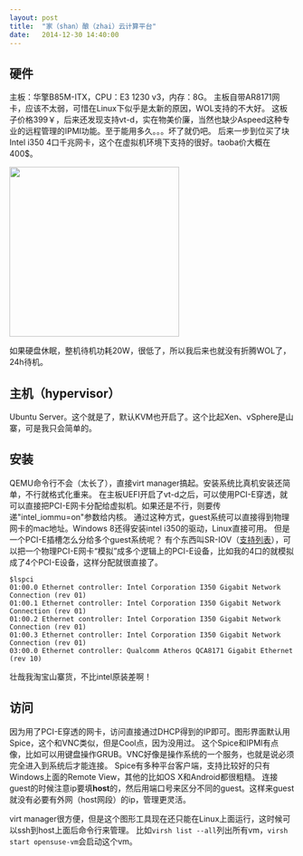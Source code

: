 ```yaml
---
layout: post
title:  "家（shan）酿（zhai）云计算平台"
date:   2014-12-30 14:40:00
---
```


## 硬件
主板：华擎B85M-ITX，CPU：E3 1230 v3，内存：8G。
主板自带AR8171网卡，应该不太弱，可惜在Linux下似乎是太新的原因，WOL支持的不大好。
这板子价格399￥，后来还发现支持vt-d，实在物美价廉，当然也缺少Aspeed这种专业的远程管理的IPMI功能。至于能用多久。。。坏了就仍吧。
后来一步到位买了块Intel i350 4口千兆网卡，这个在虚拟机环境下支持的很好。taoba价大概在400$。

[<img src="http://fkpwolf.net/images/2015/i350.jpg" width="300px"/>][1]

如果硬盘休眠，整机待机功耗20W，很低了，所以我后来也就没有折腾WOL了，24h待机。

## 主机（hypervisor）
Ubuntu Server。这个就是了，默认KVM也开启了。这个比起Xen、vSphere是山寨，可是我只会简单的。

## 安装
QEMU命令行不会（太长了），直接virt manager搞起。安装系统比真机安装还简单，不行就格式化重来。
在主板UEFI开启了vt-d之后，可以使用PCI-E穿透，就可以直接把PCI-E网卡分配给虚拟机。如果还是不行，则要传递"intel_iommu=on"参数给内核。
通过这种方式，guest系统可以直接得到物理网卡的mac地址。Windows 8还得安装intel i350的驱动，Linux直接可用。
但是一个PCI-E插槽怎么分给多个guest系统呢？
有个东西叫SR-IOV（[支持列表](http://www.intel.com/support/cn/network/adapter/pro100/sb/cs-031492.htm)），可以把一个物理PCI-E网卡“模拟”成多个逻辑上的PCI-E设备，比如我的4口的就模拟成了4个PCI-E设备，这样分配就很直接了。

    $lspci
    01:00.0 Ethernet controller: Intel Corporation I350 Gigabit Network Connection (rev 01)
    01:00.1 Ethernet controller: Intel Corporation I350 Gigabit Network Connection (rev 01)
    01:00.2 Ethernet controller: Intel Corporation I350 Gigabit Network Connection (rev 01)
    01:00.3 Ethernet controller: Intel Corporation I350 Gigabit Network Connection (rev 01)
    03:00.0 Ethernet controller: Qualcomm Atheros QCA8171 Gigabit Ethernet (rev 10)

壮哉我淘宝山寨货，不比intel原装差啊！

## 访问
因为用了PCI-E穿透的网卡，访问直接通过DHCP得到的IP即可。图形界面默认用Spice，这个和VNC类似，但是Cool点，因为没用过。
这个Spice和IPMI有点像，比如可以用键盘操作GRUB。VNC好像是操作系统的一个服务，也就是说必须完全进入到系统后才能连接。
Spice有多种平台客户端，支持比较好的只有Windows上面的Remote View，其他的比如OS X和Android都很粗糙。
连接guest的时候注意ip要填**host**的，然后用端口号来区分不同的guest。这样来guest就没有必要有外网（host网段）的ip，管理更灵活。

virt manager很方便，但是这个图形工具现在还只能在Linux上面运行，这时候可以ssh到host上面后命令行来管理。
比如`virsh list --all`列出所有vm，`virsh start opensuse-vm`会启动这个vm。

[1]:http://fkpwolf.net/images/2015/i350.jpg
